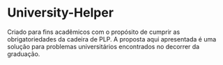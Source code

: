 # University-Helper
Criado para fins acadêmicos com o propósito de cumprir as obrigatoriedades da cadeira de PLP. A proposta aqui apresentada é uma solução para problemas universitários encontrados no decorrer da graduação.
